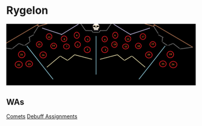 # Rygelon

![Template Aufstellung](images/rygelon/rygelon.png)

## WAs

[Comets](https://wago.io/hhd8i9bAr)
[Debuff Assignments](https://wago.io/ZTbfYTmhj)
